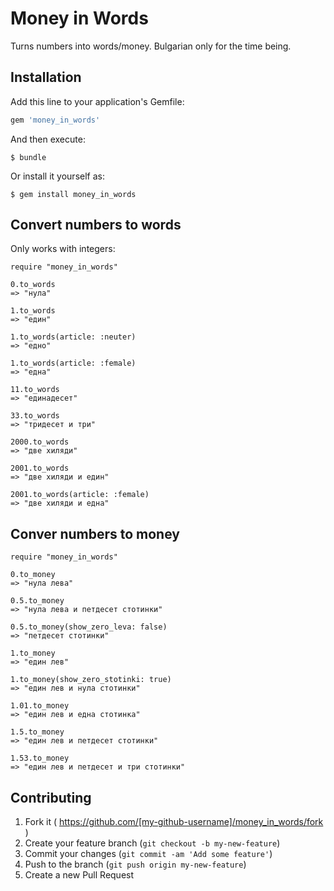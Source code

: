 # Money in Words

Turns numbers into words/money. Bulgarian only for the time being.

## Installation

Add this line to your application's Gemfile:

```ruby
gem 'money_in_words'
```

And then execute:

    $ bundle

Or install it yourself as:

    $ gem install money_in_words
    
## Convert numbers to words
Only works with integers:

    require "money_in_words"
    
    0.to_words
    => "нула"
    
    1.to_words
    => "един"
    
    1.to_words(article: :neuter)
    => "едно"
    
    1.to_words(article: :female)
    => "една"
    
    11.to_words
    => "единадесет"
    
    33.to_words
    => "тридесет и три"
    
    2000.to_words
    => "две хиляди"
    
    2001.to_words
    => "две хиляди и един"
    
    2001.to_words(article: :female)
    => "две хиляди и една"


## Conver numbers to money

    require "money_in_words"

    0.to_money
    => "нула лева"
    
    0.5.to_money
    => "нула лева и петдесет стотинки"
    
    0.5.to_money(show_zero_leva: false)
    => "петдесет стотинки"
    
    1.to_money
    => "един лев"
    
    1.to_money(show_zero_stotinki: true)
    => "един лев и нула стотинки"
    
    1.01.to_money
    => "един лев и една стотинка"
    
    1.5.to_money
    => "един лев и петдесет стотинки"
    
    1.53.to_money
    => "един лев и петдесет и три стотинки"

## Contributing

1. Fork it ( https://github.com/[my-github-username]/money_in_words/fork )
2. Create your feature branch (`git checkout -b my-new-feature`)
3. Commit your changes (`git commit -am 'Add some feature'`)
4. Push to the branch (`git push origin my-new-feature`)
5. Create a new Pull Request
